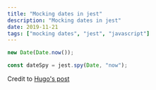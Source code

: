```yaml
---
title: "Mocking dates in jest"
description: "Mocking dates in jest"
date: 2019-11-21
tags: ["mocking dates", "jest", "javascript"]
---
```


```js
new Date(Date.now());

const dateSpy = jest.spy(Date, "now");
```

Credit to [Hugo's post](https://codewithhugo.com/mocking-the-current-date-in-jest-tests/)
